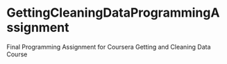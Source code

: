 # GettingCleaningDataProgrammingAssignment
Final Programming Assignment for Coursera Getting and Cleaning Data Course
